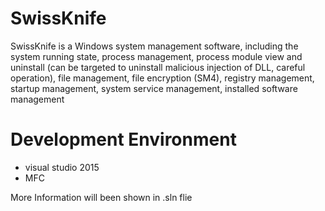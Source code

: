 # SwissKnife
SwissKnife is a Windows system management software, including the system running state, process management, process module view and uninstall (can be targeted to uninstall malicious injection of DLL, careful operation), file management, file encryption (SM4), registry management, startup management, system service management, installed software management

# Development Environment
- visual studio 2015
- MFC

More Information will been shown in .sln flie
